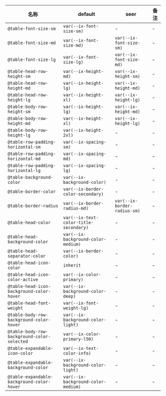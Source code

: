 | 名称 | default | seer | 备注 |
| --- | --- | --- | --- |
| `@table-font-size-sm` | `var(--ix-font-size-sm)` | - | - |
| `@table-font-size-md` | `var(--ix-font-size-md)` | `var(--ix-font-size-sm)` | - |
| `@table-font-size-lg` | `var(--ix-font-size-lg)` | `var(--ix-font-size-md)` | - |
| `@table-head-row-height-sm` | `var(--ix-height-md)` | `var(--ix-height-sm)` | - |
| `@table-head-row-height-md` | `var(--ix-height-lg)` | `var(--ix-height-md)` | - |
| `@table-head-row-height-lg` | `var(--ix-height-xl)` | `var(--ix-height-lg)` | - |
| `@table-body-row-height-sm` | `var(--ix-height-lg)` | `var(--ix-height-md)` | - |
| `@table-body-row-height-md` | `var(--ix-height-xl)` | `var(--ix-height-lg)` | - |
| `@table-body-row-height-lg` | `var(--ix-height-2xl)` | - | - |
| `@table-row-padding-horizontal-sm` | `var(--ix-spacing-sm)` | - | - |
| `@table-row-padding-horizontal-md` | `var(--ix-spacing-md)` | - | - |
| `@table-row-padding-horizontal-lg` | `var(--ix-spacing-lg)` | - | - |
| `@table-background-color` | `var(--ix-background-color)` | - | - |
| `@table-border-color` | `var(--ix-border-color-secondary)` | - | - |
| `@table-border-radius` | `var(--ix-border-radius-md)` | `var(--ix-border-radius-sm)` | - |
| `@table-head-color` | `var(--ix-text-color-title-secondary)` | - | - |
| `@table-head-background-color` | `var(--ix-background-color-medium)` | - | - |
| `@table-head-separator-color` | `var(--ix-border-color)` | - | - |
| `@table-head-icon-color` | `inherit` | - | - |
| `@table-head-icon-color-active` | `var(--ix-color-primary)` | - | - |
| `@table-head-icon-background-color-hover` | `var(--ix-background-color-deep)` | - | - |
| `@table-head-font-weight` | `var(--ix-font-weight-lg)` | - | - |
| `@table-body-row-background-color-hover` | `var(--ix-background-color-light)` | - | - |
| `@table-body-row-background-color-selected` | `var(--ix-color-primary-l50)` | - | - |
| `@table-expandable-icon-color` | `var(--ix-text-color-info)` | - | - |
| `@table-expandable-background-color` | `var(--ix-background-color-light)` | - | - |
| `@table-expandable-background-color-hover` | `var(--ix-background-color-medium)` | - | - |
